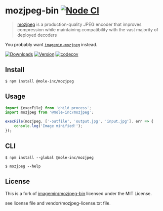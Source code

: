 # mozjpeg-bin [![Node CI](https://github.com/mole-inc/mozjpeg-bin/actions/workflows/nodejs.yml/badge.svg)](https://github.com/mole-inc/mozjpeg-bin/actions/workflows/nodejs.yml)

> [mozjpeg](https://github.com/mozilla/mozjpeg) is a production-quality JPEG encoder that improves compression while maintaining compatibility with the vast majority of deployed decoders

You probably want [`imagemin-mozjpeg`](https://github.com/mole-inc/imagemin-mozjpeg) instead.


[![Downloads](https://badgen.net/npm/dm/@mole-inc/mozjpeg)](https://www.npmjs.com/package/@mole-inc/mozjpeg)
[![Version](https://badgen.net/npm/v/@mole-inc/mozjpeg)](https://www.npmjs.com/package/@mole-inc/mozjpeg)
[![codecov](https://codecov.io/gh/mole-inc/mozjpeg-bin/branch/master/graph/badge.svg)](https://codecov.io/gh/mole-inc/mozjpeg-bin)


## Install

```
$ npm install @mole-inc/mozjpeg
```


## Usage

```js
import {execFile} from 'child_process';
import mozjpeg from '@mole-inc/mozjpeg';

execFile(mozjpeg, ['-outfile', 'output.jpg', 'input.jpg'], err => {
	console.log('Image minified!');
});
```


## CLI

```
$ npm install --global @mole-inc/mozjpeg
```

```
$ mozjpeg --help
```


## License

This is a fork of [imagemin/mozjpeg-bin](https://github.com/imagemin/mozjpeg-bin) licensed under the MIT License.

see license file and vendor/mozjpeg-license.txt file.

